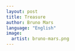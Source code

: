 ```yaml
---
layout: post
title: Treasure
author: Bruno Mars
language: "English"
image:
  artist: bruno-mars.png
---
```

